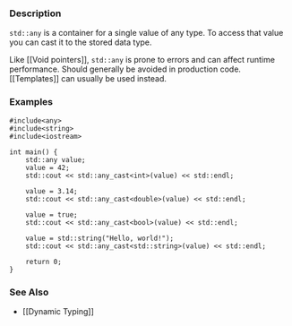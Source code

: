 ### Description
`std::any` is a container for a single value of any type. To access that value you can cast it to the stored data type.

Like [[Void pointers]], `std::any` is prone to errors and can affect runtime performance. Should generally be avoided in production code. [[Templates]] can usually be used instead.
### Examples
```run-cpp
#include<any>
#include<string>
#include<iostream>

int main() {
	std::any value;
	value = 42;
	std::cout << std::any_cast<int>(value) << std::endl;
	
	value = 3.14;
	std::cout << std::any_cast<double>(value) << std::endl;
	
	value = true;
	std::cout << std::any_cast<bool>(value) << std::endl;
	
	value = std::string("Hello, world!");
	std::cout << std::any_cast<std::string>(value) << std::endl;
	
	return 0;
}
```
### See Also
* [[Dynamic Typing]]

